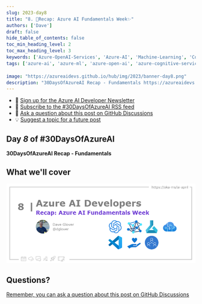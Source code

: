 ```yaml
---
slug: 2023-day8
title: "8. 🏁Recap: Azure AI Fundamentals Week✨"
authors: ['Dave']
draft: false
hide_table_of_contents: false
toc_min_heading_level: 2
toc_max_heading_level: 3
keywords: ['Azure-OpenAI-Services', 'Azure-AI', 'Machine-Learning', 'Cognitive-Services', 'vscode', 'rai', 'Accessibility-Human-Connection']
tags: ['azure-ai', 'azure-ml', 'azure-open-ai', 'azure-cognitive-services', 'responsible-ai', 'azure-ai-fundamentals', '30-days-of-azure-ai']

image: "https://azureaidevs.github.io/hub/img/2023/banner-day8.png"
description: "30DaysOfAzureAI Recap - Fundamentals https://azureaidevs.github.io/hub/blog/2023-day8 #30DaysOfAzureAI #AzureAiDevs #AI "
---
```


<head>

  <!-- <meta name="twitter:url" content="https://azureaidevs.github.io/hub/blog/2023-day8" />
  <meta name="twitter:title" content="Recap: Azure AI Fundamentals Week✨" />
  <meta name="twitter:description" content="30DaysOfAzureAI Recap - Fundamentals https://azureaidevs.github.io/hub/blog/2023-day8 #30DaysOfAzureAI #AzureAiDevs #AI " />
  <meta name="twitter:image" content="https://azureaidevs.github.io/hub/img/2023/banner-day8.png" />
  <meta name="twitter:card" content="summary_large_image" />

   -->

  <meta property="og:url" content="https://azureaidevs.github.io/hub/blog/2023-day8" />
  <meta property="og:title" content="Recap: Azure AI Fundamentals Week✨" />
  <meta property="og:description" content="30DaysOfAzureAI Recap - Fundamentals https://azureaidevs.github.io/hub/blog/2023-day8 #30DaysOfAzureAI #AzureAiDevs #AI " />
  <meta property="og:image" content="https://azureaidevs.github.io/hub/img/2023/banner-day8.png" />
  <meta property="og:type" content="article" />
  <meta property="og:site_name" content="Azure AI Developer" />


  <link rel="canonical"  href="https://azureaidevs.github.io/hub/blog/2023-day8"  />

</head>

- 📧 [Sign up for the Azure AI Developer Newsletter](https://aka.ms/azure-ai-dev-newsletter)
- 📰 [Subscribe to the #30DaysOfAzureAI RSS feed](https://azureaidevs.github.io/hub/blog/rss.xml)
- 📌 [Ask a question about this post on GitHub Discussions](https://github.com/AzureAiDevs/hub/discussions/categories/8-recap-azure-ai-fundamentals-week✨)
- 💡 [Suggest a topic for a future post](https://github.com/AzureAiDevs/hub/discussions/categories/call-for-content)

## Day _8_ of #30DaysOfAzureAI

<!-- README
The following description is also used for the tweet. So it should be action oriented and grab attention 
If you update the description, please update the description: in the frontmatter as well.
-->

**30DaysOfAzureAI Recap - Fundamentals**

<!-- README
The following is the intro to the post. It should be a short teaser for the post.
-->



## What we'll cover

<!-- README
The following list is the main points of the post. There should be 3-4 main points.
 -->




<!-- 
- Main point 1
- Main point 2
- Main point 3 
- Main point 4
-->

![Image banner for day 8](./../../../static/img/2023/banner-day8.png)

<!-- README
Add or update a list relevant references here. These could be links to other blog posts, Microsoft Learn Module, videos, or other resources.
-->



<!-- README
The following is the body of the post. It should be an overview of the post that you are referencing.
See the Learn More section, if you supplied a canonical link, then will be displayed here.
-->






## Questions?

[Remember, you can ask a question about this post on GitHub Discussions](https://github.com/AzureAiDevs/Discussions/discussions/categories/8-recap-azure-ai-fundamentals-week✨)